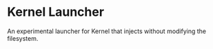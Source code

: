 # Kernel Launcher

An experimental launcher for Kernel that injects without modifying the filesystem.

